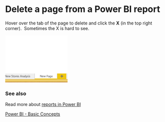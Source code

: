 ﻿<properties
   pageTitle="Delete a page from a Power BI report"
   description="Delete a page from a Power BI report"
   services="powerbi"
   documentationCenter=""
   authors="mihart"
   manager="mblythe"
   editor=""
   tags=""/>

<tags
   ms.service="powerbi"
   ms.devlang="NA"
   ms.topic="article"
   ms.tgt_pltfrm="NA"
   ms.workload="powerbi"
   ms.date="01/20/2016"
   ms.author="mihart"/>

# Delete a page from a Power BI report

Hover over the tab of the page to delete and click the **X** (in the top right corner).  Sometimes the X is hard to see.

![](media/powerbi-service-delete-a-page-from-a-report/deletepage.gif)

### See also

Read more about [reports in Power BI](powerbi-service-reports.md)

[Power BI - Basic Concepts](powerbi-service-basic-concepts.md)﻿
